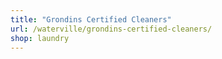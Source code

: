 ```yaml
---
title: "Grondins Certified Cleaners"
url: /waterville/grondins-certified-cleaners/
shop: laundry
---
```


